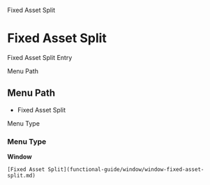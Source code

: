 
Fixed Asset Split
# Fixed Asset Split


Fixed Asset Split Entry

Menu Path
## Menu Path



- Fixed Asset Split

Menu Type
### Menu Type

**Window**


```
[Fixed Asset Split](functional-guide/window/window-fixed-asset-split.md)
```